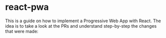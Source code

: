 react-pwa
========

This is a guide on how to implement a Progressive Web App with React.
The idea is to take a look at the PRs and understand step-by-step the changes that were made:

